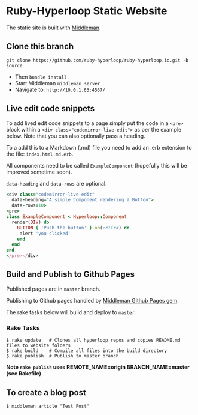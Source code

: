 # Ruby-Hyperloop Static Website

The static site is built with [Middleman](https://middlemanapp.com/).

## Clone this branch

`git clone https://github.com/ruby-hyperloop/ruby-hyperloop.io.git -b source`

+ Then `bundle install`
+ Start Middleman `middleman server`
+ Navigate to: `http://10.0.1.63:4567/`

## Live edit code snippets

To add lived edit code snippets to a page simply put the code in a `<pre>` block within a `<div class="codemirror-live-edit">` as per the example below. Note that you can also optionally pass a heading.

To a add this to a Markdown (.md) file you need to add an .erb extension to the file: `index.html.md.erb`.

All components need to be called `ExampleComponent` (hopefully this will be improved sometime soon).

`data-heading` and `data-rows` are optional.

```ruby
<div class="codemirror-live-edit"
  data-heading="A simple Component rendering a Button">
  data-rows=10>
<pre>
class ExampleComponent < Hyperloop::Component
  render(DIV) do
    BUTTON { 'Push the button' }.on(:click) do
     alert 'you clicked'
    end
  end
end
</pre></div>
```

## Build and Publish to Github Pages
Published pages are in `master` branch.

Publishing to Github pages handled by [Middleman Github Pages gem](https://github.com/edgecase/middleman-gh-pages).

The rake tasks below will build and deploy to `master`

### Rake Tasks
```text
$ rake update   # Clones all hyperloop repos and copies README.md files to website folders
$ rake build    # Compile all files into the build directory
$ rake publish  # Publish to master branch
```
**Note `rake publish` uses REMOTE_NAME=origin  BRANCH_NAME=master (see Rakefile)**

## To create a blog post

```text
$ middleman article "Test Post"
```
